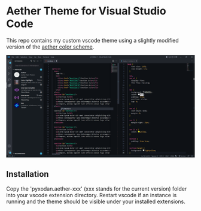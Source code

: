 # Aether Theme for Visual Studio Code
This repo contains my custom vscode theme using a slightly modified version of the [aether color scheme](https://github.com/ilham25/dotfiles-openbox).

![Showcase](./showcase.PNG)

## Installation
Copy the 'pyxodan.aether-xxx' (xxx stands for the current version) folder into your vscode extension directory.
Restart vscode if an instance is running and the theme should be visible under your installed extensions.
